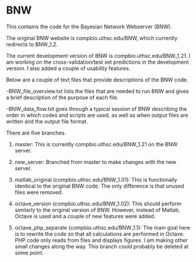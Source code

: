 # BNW

This contains the code for the Bayesian Network Webserver (BNW).

The original BNW website is compbio.uthsc.edu/BNW, which currently redirects to BNW_1.2.

The current development version of BNW is compbio.uthsc.edu/BNW_1.21. I am working on the cross-validation/test set predictions in the development version. I also added a couple of usability features.

Below are a couple of text files that provide descriptions of the BNW code.

-BNW_file_overview.txt lists the files that are needed to run BNW and gives a brief description of the purpose of each file.

-BNW_data_flow.txt goes through a typical session of BNW describing the order in which codes and scripts are used, as well as when output files are written and the output file format.

There are five branches.
1) master: This is currently compbio.uthsc.edu/BNW_1.21 on the BNW server.

2) new_server: Branched from master to make changes with the new server.

3) matlab_original (compbio.uthsc.edu/BNW_1.01): This is functionally identical to the original BNW code. The only difference is that unused files were removed.

4) octave_version (compbio.uthsc.edu/BNW_1.02): This should perform similarly to the original version of BNW. However, instead of Matlab, Octave is used and a couple of new features were added.

5) octave_php_separate (compbio.uthsc.edu/BNW_1.1): The main goal here is to rewrite the code so that all calculations are performed in Octave. PHP code only reads from files and displays figures.  I am making other small changes along the way. This branch could probably be deleted at some point.


